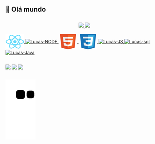 ## 👋 Olá mundo

##

<div align="center">
  <a href="https://github.com/LucasMarques1812">
  <img height="180em" src="https://github-readme-stats.vercel.app/api?username=LucasMarques1812&show_icons=true&theme=dark&include_all_commits=true&count_private=true"/>
  <img height="180em" src="https://github-readme-stats.vercel.app/api/top-langs/?username=LucasMarques1812&layout=compact&langs_count=7&theme=dark"/>
</div>

<div style="display: inline_block"><br>
  <img align="center" alt="Lucas-REACT" height="50" width="60" src="https://raw.githubusercontent.com/devicons/devicon/master/icons/react/react-original.svg">
  <img align="center" alt="Lucas-NODE" height="50" width="60" src="https://cdn.jsdelivr.net/gh/devicons/devicon/icons/nodejs/nodejs-original.svg">
  <img align="center" alt="Lucas-HTML" height="50" width="60" src="https://raw.githubusercontent.com/devicons/devicon/master/icons/html5/html5-original.svg">
  <img align="center" alt="Lucas-CSS" height="50" width="60" src="https://raw.githubusercontent.com/devicons/devicon/master/icons/css3/css3-original.svg">
  <img align="center" alt="Lucas-JS" height="50" width="60" src="https://cdn.jsdelivr.net/gh/devicons/devicon/icons/javascript/javascript-plain.svg">
  <img align="center" alt="Lucas-sql" height="50" width="60" src="https://cdn.jsdelivr.net/gh/devicons/devicon/icons/mysql/mysql-plain.svg">
  <img align="center" alt="Lucas-Java" height="50" width="60" src="https://cdn.jsdelivr.net/gh/devicons/devicon/icons/java/java-original.svg">
</div>

##

<div> 
  <a href="https://www.instagram.com/_marx.lucas" target="_blank"><img src="https://img.shields.io/badge/-Instagram-%23E4405F?style=for-the-badge&logo=instagram&logoColor=white" target="_blank"></a>
  <a href = "mailto:Colten610@gmail.com"><img src="https://img.shields.io/badge/-Gmail-%23333?style=for-the-badge&logo=gmail&logoColor=white" target="_blank"></a>
  <a href="https://www.linkedin.com/in/lucas-marques-lisboa-2b724b222/" target="_blank"><img src="https://img.shields.io/badge/-LinkedIn-%230077B5?style=for-the-badge&logo=linkedin&logoColor=white" target="_blank"></a> 
 
 ##
  ![Snake animation](https://github.com/rafaballerini/rafaballerini/blob/output/github-contribution-grid-snake.svg)
 
</div>
